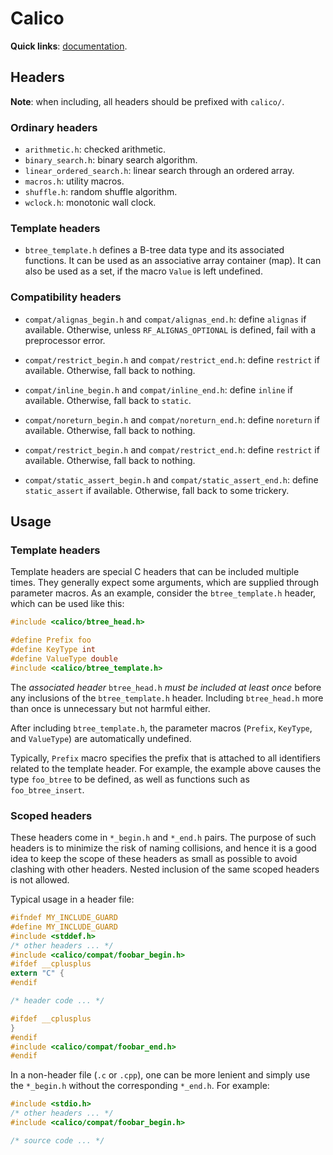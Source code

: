 # Calico

**Quick links**: [documentation](https://rufflewind.com/calico).

## Headers

**Note**: when including, all headers should be prefixed with `calico/`.

### Ordinary headers

  - `arithmetic.h`: checked arithmetic.
  - `binary_search.h`: binary search algorithm.
  - `linear_ordered_search.h`: linear search through an ordered array.
  - `macros.h`: utility macros.
  - `shuffle.h`: random shuffle algorithm.
  - `wclock.h`: monotonic wall clock.

### Template headers

  - `btree_template.h` defines a B-tree data type and its associated
    functions.  It can be used as an associative array container (map).  It
    can also be used as a set, if the macro `Value` is left undefined.

### Compatibility headers

  - `compat/alignas_begin.h` and `compat/alignas_end.h`: define `alignas` if
    available.  Otherwise, unless `RF_ALIGNAS_OPTIONAL` is defined, fail with
    a preprocessor error.

  - `compat/restrict_begin.h` and `compat/restrict_end.h`: define `restrict`
    if available.  Otherwise, fall back to nothing.

  - `compat/inline_begin.h` and `compat/inline_end.h`: define `inline` if
    available.  Otherwise, fall back to `static`.

  - `compat/noreturn_begin.h` and `compat/noreturn_end.h`: define `noreturn`
    if available.  Otherwise, fall back to nothing.

  - `compat/restrict_begin.h` and `compat/restrict_end.h`: define `restrict`
    if available.  Otherwise, fall back to nothing.

  - `compat/static_assert_begin.h` and `compat/static_assert_end.h`: define
    `static_assert` if available.  Otherwise, fall back to some trickery.

## Usage

### Template headers

Template headers are special C headers that can be included multiple times.
They generally expect some arguments, which are supplied through parameter
macros.  As an example, consider the `btree_template.h` header, which can be
used like this:

~~~c
#include <calico/btree_head.h>

#define Prefix foo
#define KeyType int
#define ValueType double
#include <calico/btree_template.h>
~~~

The *associated header* `btree_head.h` *must be included at least once* before
any inclusions of the `btree_template.h` header.  Including `btree_head.h`
more than once is unnecessary but not harmful either.

After including `btree_template.h`, the parameter macros (`Prefix`, `KeyType`,
and `ValueType`) are automatically undefined.

Typically, `Prefix` macro specifies the prefix that is attached to all
identifiers related to the template header.  For example, the example above
causes the type `foo_btree` to be defined, as well as functions such as
`foo_btree_insert`.

### Scoped headers

These headers come in `*_begin.h` and `*_end.h` pairs.  The purpose of such
headers is to minimize the risk of naming collisions, and hence it is a good
idea to keep the scope of these headers as small as possible to avoid clashing
with other headers.  Nested inclusion of the same scoped headers is not
allowed.

Typical usage in a header file:

~~~c
#ifndef MY_INCLUDE_GUARD
#define MY_INCLUDE_GUARD
#include <stddef.h>
/* other headers ... */
#include <calico/compat/foobar_begin.h>
#ifdef __cplusplus
extern "C" {
#endif

/* header code ... */

#ifdef __cplusplus
}
#endif
#include <calico/compat/foobar_end.h>
#endif
~~~

In a non-header file (`.c` or `.cpp`), one can be more lenient and simply use
the `*_begin.h` without the corresponding `*_end.h`.  For example:

~~~c
#include <stdio.h>
/* other headers ... */
#include <calico/compat/foobar_begin.h>

/* source code ... */
~~~
